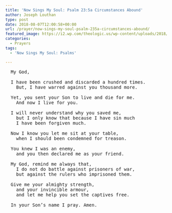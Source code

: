 ```yaml
---
title: 'Now Sings My Soul: Psalm 23:5a Circumstances Abound'
author: Joseph Louthan
type: post
date: 2018-08-07T12:00:58+00:00
url: /prayer/now-sings-my-soul-psalm-235a-circumstances-abound/
featured_image: https://i2.wp.com/theologic.us/wp-content/uploads/2018/07/image.png?resize=550%2C367
categories:
  - Prayers
tags:
  - 'Now Sings My Soul: Psalms'

---
```

<pre>
  My God,
  
  I have been crushed and discarded a hundred times.
  	But, I have warred against you thousand more.
  
  Yet, you sent your Son to live and die for me.
  	And now I live for you.
  
  I will never understand why you saved me,
  	but I only know that because I have sin much
  	I have been forgiven much.
  
  Now I know you let me sit at your table,
  	when I should been condemned for treason.
  
  You knew I was an enemy,
  	and you then declared me as your friend.
  
  My God, remind me always that,
  	I do not do battle against prisoners of war,
  	but against the rulers who imprisoned them.
  
  Give me your almighty strength,
  	and your invincible armour,
  	and let me help you set the captives free.
  
  In your Son’s name I pray. Amen. 
</pre>